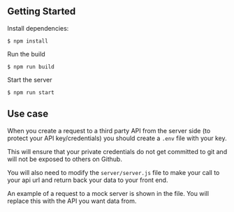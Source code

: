 ## Getting Started

Install dependencies:
```
$ npm install
```

Run the build
```
$ npm run build
```

Start the server
```
$ npm run start
```

## Use case

When you create a request to a third party API from the server side (to protect your API key/credentials) you should create a `.env` file with your key.

This will ensure that your private credentials do not get committed to git and will not be exposed to others on Github.

You will also need to modify the `server/server.js` file to make your call to your api url and return back your data to your front end.

An example of a request to a mock server is shown in the file. You will replace this with the API you want data from.

